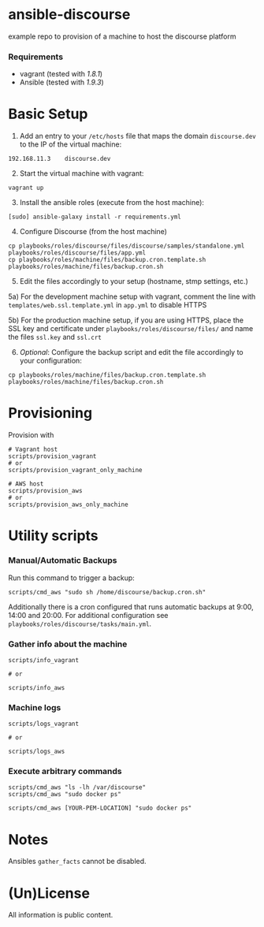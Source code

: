 # ansible-discourse

example repo to provision of a machine to host the discourse platform



### Requirements

- vagrant (tested with *1.8.1*)
- Ansible (tested with *1.9.3*)



# Basic Setup

1) Add an entry to your `/etc/hosts` file that maps the domain `discourse.dev` to the IP of the virtual machine:

```
192.168.11.3    discourse.dev
```

2) Start the virtual machine with vagrant:

```
vagrant up
```

3) Install the ansible roles (execute from the host machine):

```
[sudo] ansible-galaxy install -r requirements.yml
```

4) Configure Discourse (from the host machine)

```
cp playbooks/roles/discourse/files/discourse/samples/standalone.yml playbooks/roles/discourse/files/app.yml
cp playbooks/roles/machine/files/backup.cron.template.sh playbooks/roles/machine/files/backup.cron.sh
```

5) Edit the files accordingly to your setup (hostname, stmp settings, etc.)

5a) For the development machine setup with vagrant, comment the line with `templates/web.ssl.template.yml` in `app.yml` to disable HTTPS

5b) For the production machine setup, if you are using HTTPS, place the SSL key and certificate under `playbooks/roles/discourse/files/` and name the files `ssl.key` and `ssl.crt`

6) *Optional*: Configure the backup script and edit the file accordingly to your configuration:

```
cp playbooks/roles/machine/files/backup.cron.template.sh playbooks/roles/machine/files/backup.cron.sh
```



# Provisioning

Provision with

```
# Vagrant host
scripts/provision_vagrant
# or
scripts/provision_vagrant_only_machine

# AWS host
scripts/provision_aws
# or
scripts/provision_aws_only_machine
```


# Utility scripts

### Manual/Automatic Backups

Run this command to trigger a backup:

```
scripts/cmd_aws "sudo sh /home/discourse/backup.cron.sh"
```

Additionally there is a cron configured that runs automatic backups at 9:00, 14:00 and 20:00. For additional configuration see `playbooks/roles/discourse/tasks/main.yml`.



### Gather info about the machine

```
scripts/info_vagrant

# or

scripts/info_aws
```



### Machine logs

```
scripts/logs_vagrant

# or

scripts/logs_aws
```



### Execute arbitrary commands

```
scripts/cmd_aws "ls -lh /var/discourse"
scripts/cmd_aws "sudo docker ps"

scripts/cmd_aws [YOUR-PEM-LOCATION] "sudo docker ps"
```



# Notes

Ansibles `gather_facts` cannot be disabled.



# (Un)License

All information is public content.
